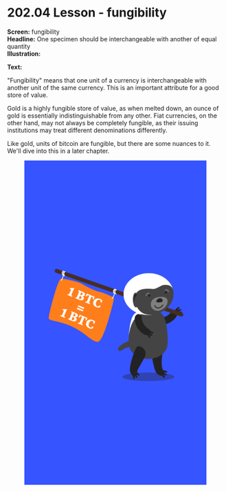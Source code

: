 # 202.04 Lesson - fungibility

**Screen:** fungibility\
**Headline:** One specimen should be interchangeable with another of equal quantity\
**Illustration:**

**Text:**

"Fungibility" means that one unit of a currency is interchangeable with another unit of the same currency. This is an important attribute for a good store of value.

Gold is a highly fungible store of value, as when melted down, an ounce of gold is essentially indistinguishable from any other. Fiat currencies, on the other hand, may not always be completely fungible, as their issuing institutions may treat different denominations differently.

Like gold, units of bitcoin are fungible, but there are some nuances to it. We'll dive into this in a later chapter.

<figure><img src="../.gitbook/assets/202-04.png" alt=""><figcaption></figcaption></figure>
